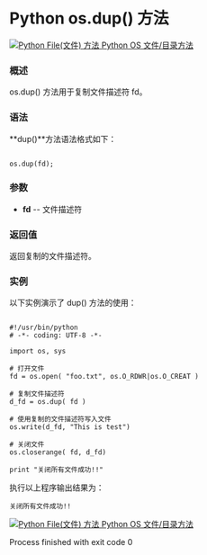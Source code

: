 Python os.dup() 方法
==================

 [![Python File(文件) 方法](../images/up.gif)
 Python OS 文件/目录方法](os-file-methods.html)


  ### 概述

 os.dup() 方法用于复制文件描述符 fd。

 ### 语法

 **dup()**方法语法格式如下：

 
```

os.dup(fd);

```

 ### 参数

  * **fd** -- 文件描述符


  ### 返回值

 返回复制的文件描述符。

 ### 实例

 以下实例演示了 dup() 方法的使用：

 
```

#!/usr/bin/python
# -*- coding: UTF-8 -*-

import os, sys

# 打开文件
fd = os.open( "foo.txt", os.O_RDWR|os.O_CREAT )

# 复制文件描述符
d_fd = os.dup( fd )

# 使用复制的文件描述符写入文件
os.write(d_fd, "This is test")

# 关闭文件
os.closerange( fd, d_fd)

print "关闭所有文件成功!!"

```

 执行以上程序输出结果为：

 
```
关闭所有文件成功!!

```

 [![Python File(文件) 方法](../images/up.gif)
 Python OS 文件/目录方法](os-file-methods.html)

Process finished with exit code 0
